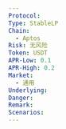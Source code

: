 ```yaml
---
Protocol: 
Type: StableLP
Chain:
  - Aptos
Risk: 无风险
Token: USDT
APR-Low: 0.1
APR-High: 0.2
Market:
  - 通用
Underlying: 
Danger: 
Remark: 
Scenarios:
---
```


